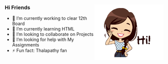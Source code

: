 ### Hi Friends <img align="right" alt="Just a Hi" src="https://github.com/JeevabharathiRK/JeevabharathiRK/blob/main/sub-files/Hi.gif" width="220px">

<!--
**JeevabharathiRK/jeevabharathiRK** is a ✨ _special_ ✨ repository because its `README.md` (this file) appears on your GitHub profile. 

Here are some ideas to get you started:
-->
- 🔭 I’m currently working to clear 12th Board
- 🌱 I’m currently learning HTML
- 👯 I’m looking to collaborate on Projects
- 🤔 I’m looking for help with My Assignments
- ⚡ Fun fact: Thalapathy fan

